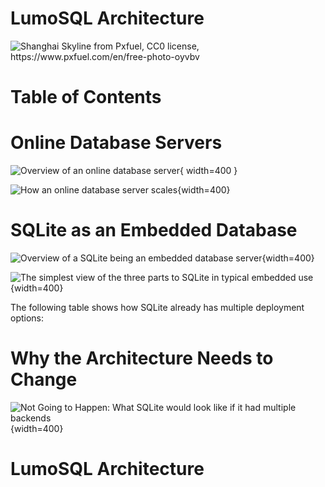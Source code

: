 <!-- SPDX-License-Identifier: CC-BY-SA-4.0 -->
<!-- SPDX-FileCopyrightText: 2020 The LumoSQL Authors -->
<!-- SPDX-FileType: Documentation -->

LumoSQL Architecture
====================

![](./images/lumo-architecture-intro.jpg "Shanghai Skyline from Pxfuel, CC0 license, https://www.pxfuel.com/en/free-photo-oyvbv")



Table of Contents
=================

# Online Database Servers

![](./images/lumo-architecture-online-db-server.jpg "Overview of an online database server"){ width=400 }

![](./images/lumo-architecture-online-db-server-scale.jpg "How an online database server scales"){width=400}

# SQLite as an Embedded Database

![](./images/lumo-architecture-sqlite-overview.jpg "Overview of a SQLite being an embedded database server"){width=400}

![](./images/lumo-architecture-sqlite-parts.jpg "The simplest view of the three parts to SQLite in typical embedded use"){width=400}

The following table shows how SQLite already has multiple deployment options:

# Why the Architecture Needs to Change

![](./images/lumo-architecture-sqlite-theoretical-future.jpg "Not Going to Happen: What SQLite would look like if it had multiple backends"){width=400}

# LumoSQL Architecture


